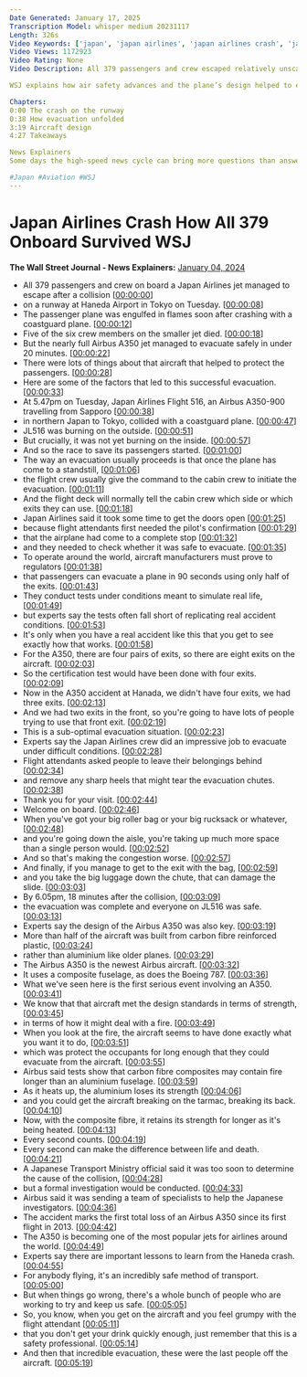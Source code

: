 ```yaml
---
Date Generated: January 17, 2025
Transcription Model: whisper medium 20231117
Length: 326s
Video Keywords: ['japan', 'japan airlines', 'japan airlines crash', 'japan news', 'airbus', 'airbus a350', 'japan airlines flight 516 crash footage', 'japan airlines flight 516', 'haneda airport', 'tokyo', 'tokyo airport', 'tokyo news', 'coast guard plane', 'aircraft', 'aircraft crash', 'japan crash', 'japan plane live', 'flight 516', 'jal 516 crash footage', 'jal 516', 'flight crew', 'jl516', 'flight attendants', 'aircraft manufacturing', 'evacuation', 'evacuation chute', 'aircraft design', 'carbon fiber', 'carbon fiber plastic', 'haneda crash', 'wonews']
Video Views: 1172923
Video Rating: None
Video Description: All 379 passengers and crew escaped relatively unscathed after Japan Airlines flight 516 burst into flames following a crash with a coast guard plane at Tokyo’s Haneda Airport. The Airbus A350 jet was able to evacuate all passengers in under 20 minutes.

WSJ explains how air safety advances and the plane’s design helped to ensure their survival. 

Chapters:
0:00 The crash on the runway 
0:38 How evacuation unfolded
3:19 Aircraft design
4:27 Takeaways

News Explainers
Some days the high-speed news cycle can bring more questions than answers. WSJ’s news explainers break down the day's biggest stories into bite-size pieces to help you make sense of the news.

#Japan #Aviation #WSJ
---
```


# Japan Airlines Crash How All 379 Onboard Survived  WSJ
**The Wall Street Journal - News Explainers:** [January 04, 2024](https://www.youtube.com/watch?v=xYnWbNf6s0A)
*  All 379 passengers and crew on board a Japan Airlines jet managed to escape after a collision [[00:00:00](https://www.youtube.com/watch?v=xYnWbNf6s0A&t=0.0s)]
*  on a runway at Haneda Airport in Tokyo on Tuesday. [[00:00:08](https://www.youtube.com/watch?v=xYnWbNf6s0A&t=8.120000000000001s)]
*  The passenger plane was engulfed in flames soon after crashing with a coastguard plane. [[00:00:12](https://www.youtube.com/watch?v=xYnWbNf6s0A&t=12.6s)]
*  Five of the six crew members on the smaller jet died. [[00:00:18](https://www.youtube.com/watch?v=xYnWbNf6s0A&t=18.400000000000002s)]
*  But the nearly full Airbus A350 jet managed to evacuate safely in under 20 minutes. [[00:00:22](https://www.youtube.com/watch?v=xYnWbNf6s0A&t=22.52s)]
*  There were lots of things about that aircraft that helped to protect the passengers. [[00:00:28](https://www.youtube.com/watch?v=xYnWbNf6s0A&t=28.8s)]
*  Here are some of the factors that led to this successful evacuation. [[00:00:33](https://www.youtube.com/watch?v=xYnWbNf6s0A&t=33.28s)]
*  At 5.47pm on Tuesday, Japan Airlines Flight 516, an Airbus A350-900 travelling from Sapporo [[00:00:38](https://www.youtube.com/watch?v=xYnWbNf6s0A&t=38.04s)]
*  in northern Japan to Tokyo, collided with a coastguard plane. [[00:00:47](https://www.youtube.com/watch?v=xYnWbNf6s0A&t=47.120000000000005s)]
*  JL516 was burning on the outside. [[00:00:51](https://www.youtube.com/watch?v=xYnWbNf6s0A&t=51.56s)]
*  But crucially, it was not yet burning on the inside. [[00:00:57](https://www.youtube.com/watch?v=xYnWbNf6s0A&t=57.080000000000005s)]
*  And so the race to save its passengers started. [[00:01:00](https://www.youtube.com/watch?v=xYnWbNf6s0A&t=60.84s)]
*  The way an evacuation usually proceeds is that once the plane has come to a standstill, [[00:01:06](https://www.youtube.com/watch?v=xYnWbNf6s0A&t=66.32000000000001s)]
*  the flight crew usually give the command to the cabin crew to initiate the evacuation. [[00:01:11](https://www.youtube.com/watch?v=xYnWbNf6s0A&t=71.80000000000001s)]
*  And the flight deck will normally tell the cabin crew which side or which exits they can use. [[00:01:18](https://www.youtube.com/watch?v=xYnWbNf6s0A&t=78.92s)]
*  Japan Airlines said it took some time to get the doors open [[00:01:25](https://www.youtube.com/watch?v=xYnWbNf6s0A&t=85.72s)]
*  because flight attendants first needed the pilot's confirmation [[00:01:29](https://www.youtube.com/watch?v=xYnWbNf6s0A&t=89.32000000000001s)]
*  that the airplane had come to a complete stop [[00:01:32](https://www.youtube.com/watch?v=xYnWbNf6s0A&t=92.52s)]
*  and they needed to check whether it was safe to evacuate. [[00:01:35](https://www.youtube.com/watch?v=xYnWbNf6s0A&t=95.12s)]
*  To operate around the world, aircraft manufacturers must prove to regulators [[00:01:38](https://www.youtube.com/watch?v=xYnWbNf6s0A&t=98.92s)]
*  that passengers can evacuate a plane in 90 seconds using only half of the exits. [[00:01:43](https://www.youtube.com/watch?v=xYnWbNf6s0A&t=103.56s)]
*  They conduct tests under conditions meant to simulate real life, [[00:01:49](https://www.youtube.com/watch?v=xYnWbNf6s0A&t=109.76s)]
*  but experts say the tests often fall short of replicating real accident conditions. [[00:01:53](https://www.youtube.com/watch?v=xYnWbNf6s0A&t=113.48s)]
*  It's only when you have a real accident like this that you get to see exactly how that works. [[00:01:58](https://www.youtube.com/watch?v=xYnWbNf6s0A&t=118.60000000000001s)]
*  For the A350, there are four pairs of exits, so there are eight exits on the aircraft. [[00:02:03](https://www.youtube.com/watch?v=xYnWbNf6s0A&t=123.2s)]
*  So the certification test would have been done with four exits. [[00:02:09](https://www.youtube.com/watch?v=xYnWbNf6s0A&t=129.0s)]
*  Now in the A350 accident at Hanada, we didn't have four exits, we had three exits. [[00:02:13](https://www.youtube.com/watch?v=xYnWbNf6s0A&t=133.52s)]
*  And we had two exits in the front, so you're going to have lots of people trying to use that front exit. [[00:02:19](https://www.youtube.com/watch?v=xYnWbNf6s0A&t=139.48000000000002s)]
*  This is a sub-optimal evacuation situation. [[00:02:23](https://www.youtube.com/watch?v=xYnWbNf6s0A&t=143.8s)]
*  Experts say the Japan Airlines crew did an impressive job to evacuate under difficult conditions. [[00:02:28](https://www.youtube.com/watch?v=xYnWbNf6s0A&t=148.44s)]
*  Flight attendants asked people to leave their belongings behind [[00:02:34](https://www.youtube.com/watch?v=xYnWbNf6s0A&t=154.68s)]
*  and remove any sharp heels that might tear the evacuation chutes. [[00:02:38](https://www.youtube.com/watch?v=xYnWbNf6s0A&t=158.20000000000002s)]
*  Thank you for your visit. [[00:02:44](https://www.youtube.com/watch?v=xYnWbNf6s0A&t=164.20000000000002s)]
*  Welcome on board. [[00:02:46](https://www.youtube.com/watch?v=xYnWbNf6s0A&t=166.56s)]
*  When you've got your big roller bag or your big rucksack or whatever, [[00:02:48](https://www.youtube.com/watch?v=xYnWbNf6s0A&t=168.24s)]
*  and you're going down the aisle, you're taking up much more space than a single person would. [[00:02:52](https://www.youtube.com/watch?v=xYnWbNf6s0A&t=172.20000000000002s)]
*  And so that's making the congestion worse. [[00:02:57](https://www.youtube.com/watch?v=xYnWbNf6s0A&t=177.0s)]
*  And finally, if you manage to get to the exit with the bag, [[00:02:59](https://www.youtube.com/watch?v=xYnWbNf6s0A&t=179.60000000000002s)]
*  and you take the big luggage down the chute, that can damage the slide. [[00:03:03](https://www.youtube.com/watch?v=xYnWbNf6s0A&t=183.24s)]
*  By 6.05pm, 18 minutes after the collision, [[00:03:09](https://www.youtube.com/watch?v=xYnWbNf6s0A&t=189.4s)]
*  the evacuation was complete and everyone on JL516 was safe. [[00:03:13](https://www.youtube.com/watch?v=xYnWbNf6s0A&t=193.60000000000002s)]
*  Experts say the design of the Airbus A350 was also key. [[00:03:19](https://www.youtube.com/watch?v=xYnWbNf6s0A&t=199.84s)]
*  More than half of the aircraft was built from carbon fibre reinforced plastic, [[00:03:24](https://www.youtube.com/watch?v=xYnWbNf6s0A&t=204.44000000000003s)]
*  rather than aluminium like older planes. [[00:03:29](https://www.youtube.com/watch?v=xYnWbNf6s0A&t=209.88000000000002s)]
*  The Airbus A350 is the newest Airbus aircraft. [[00:03:32](https://www.youtube.com/watch?v=xYnWbNf6s0A&t=212.72000000000003s)]
*  It uses a composite fuselage, as does the Boeing 787. [[00:03:36](https://www.youtube.com/watch?v=xYnWbNf6s0A&t=216.68s)]
*  What we've seen here is the first serious event involving an A350. [[00:03:41](https://www.youtube.com/watch?v=xYnWbNf6s0A&t=221.04000000000002s)]
*  We know that that aircraft met the design standards in terms of strength, [[00:03:45](https://www.youtube.com/watch?v=xYnWbNf6s0A&t=225.32s)]
*  in terms of how it might deal with a fire. [[00:03:49](https://www.youtube.com/watch?v=xYnWbNf6s0A&t=229.08s)]
*  When you look at the fire, the aircraft seems to have done exactly what you want it to do, [[00:03:51](https://www.youtube.com/watch?v=xYnWbNf6s0A&t=231.44s)]
*  which was protect the occupants for long enough that they could evacuate from the aircraft. [[00:03:55](https://www.youtube.com/watch?v=xYnWbNf6s0A&t=235.24s)]
*  Airbus said tests show that carbon fibre composites may contain fire longer than an aluminium fuselage. [[00:03:59](https://www.youtube.com/watch?v=xYnWbNf6s0A&t=239.76000000000002s)]
*  As it heats up, the aluminium loses its strength [[00:04:06](https://www.youtube.com/watch?v=xYnWbNf6s0A&t=246.51999999999998s)]
*  and you could get the aircraft breaking on the tarmac, breaking its back. [[00:04:10](https://www.youtube.com/watch?v=xYnWbNf6s0A&t=250.0s)]
*  Now, with the composite fibre, it retains its strength for longer as it's being heated. [[00:04:13](https://www.youtube.com/watch?v=xYnWbNf6s0A&t=253.12s)]
*  Every second counts. [[00:04:19](https://www.youtube.com/watch?v=xYnWbNf6s0A&t=259.08s)]
*  Every second can make the difference between life and death. [[00:04:21](https://www.youtube.com/watch?v=xYnWbNf6s0A&t=261.84s)]
*  A Japanese Transport Ministry official said it was too soon to determine the cause of the collision, [[00:04:28](https://www.youtube.com/watch?v=xYnWbNf6s0A&t=268.0s)]
*  but a formal investigation would be conducted. [[00:04:33](https://www.youtube.com/watch?v=xYnWbNf6s0A&t=273.64000000000004s)]
*  Airbus said it was sending a team of specialists to help the Japanese investigators. [[00:04:36](https://www.youtube.com/watch?v=xYnWbNf6s0A&t=276.64000000000004s)]
*  The accident marks the first total loss of an Airbus A350 since its first flight in 2013. [[00:04:42](https://www.youtube.com/watch?v=xYnWbNf6s0A&t=282.12s)]
*  The A350 is becoming one of the most popular jets for airlines around the world. [[00:04:49](https://www.youtube.com/watch?v=xYnWbNf6s0A&t=289.16s)]
*  Experts say there are important lessons to learn from the Haneda crash. [[00:04:55](https://www.youtube.com/watch?v=xYnWbNf6s0A&t=295.76000000000005s)]
*  For anybody flying, it's an incredibly safe method of transport. [[00:05:00](https://www.youtube.com/watch?v=xYnWbNf6s0A&t=300.40000000000003s)]
*  But when things go wrong, there's a whole bunch of people who are working to try and keep us safe. [[00:05:05](https://www.youtube.com/watch?v=xYnWbNf6s0A&t=305.12s)]
*  So, you know, when you get on the aircraft and you feel grumpy with the flight attendant [[00:05:11](https://www.youtube.com/watch?v=xYnWbNf6s0A&t=311.40000000000003s)]
*  that you don't get your drink quickly enough, just remember that this is a safety professional. [[00:05:14](https://www.youtube.com/watch?v=xYnWbNf6s0A&t=314.8s)]
*  And then that incredible evacuation, these were the last people off the aircraft. [[00:05:19](https://www.youtube.com/watch?v=xYnWbNf6s0A&t=319.04s)]
